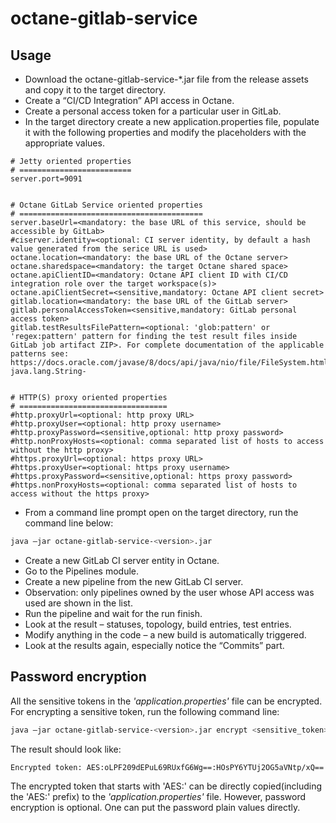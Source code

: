 # octane-gitlab-service

## Usage
- Download the octane-gitlab-service-*.jar file from the release assets and copy it to the target directory.
-	Create a “CI/CD Integration” API access in Octane.
-	Create a personal access token for a particular user in GitLab.
-	In the target directory create a new application.properties file, populate it with the following properties and modify the placeholders with the appropriate values.
```application.properties
# Jetty oriented properties
# =========================
server.port=9091


# Octane GitLab Service oriented properties
# =========================================
server.baseUrl=<mandatory: the base URL of this service, should be accessible by GitLab>
#ciserver.identity=<optional: CI server identity, by default a hash value generated from the serice URL is used>
octane.location=<mandatory: the base URL of the Octane server>
octane.sharedspace=<mandatory: the target Octane shared space>
octane.apiClientID=<mandatory: Octane API client ID with CI/CD integration role over the target workspace(s)>
octane.apiClientSecret=<sensitive,mandatory: Octane API client secret>
gitlab.location=<mandatory: the base URL of the GitLab server>
gitlab.personalAccessToken=<sensitive,mandatory: GitLab personal access token>
gitlab.testResultsFilePattern=<optional: 'glob:pattern' or 'regex:pattern' pattern for finding the test result files inside GitLab job artifact ZIP>. For complete documentation of the applicable patterns see: https://docs.oracle.com/javase/8/docs/api/java/nio/file/FileSystem.html#getPathMatcher-java.lang.String-


# HTTP(S) proxy oriented properties
# =================================
#http.proxyUrl=<optional: http proxy URL>
#http.proxyUser=<optional: http proxy username>
#http.proxyPassword=<sensitive,optional: http proxy password>
#http.nonProxyHosts=<optional: comma separated list of hosts to access without the http proxy>
#https.proxyUrl=<optional: https proxy URL>
#https.proxyUser=<optional: https proxy username>
#https.proxyPassword=<sensitive,optional: https proxy password>
#https.nonProxyHosts=<optional: comma separated list of hosts to access without the https proxy>
```
-	From a command line prompt open on the target directory, run the command line below:
```bash
java –jar octane-gitlab-service-<version>.jar
```
-	Create a new GitLab CI server entity in Octane.
-	Go to the Pipelines module.
-	Create a new pipeline from the new GitLab CI server.
-	Observation: only pipelines owned by the user whose API access was used are shown in the list.
-	Run the pipeline and wait for the run finish.
-	Look at the result – statuses, topology, build entries, test entries.
-	Modify anything in the code – a new build is automatically triggered.
-	Look at the results again, especially notice the “Commits” part.

## Password encryption

All the sensitive tokens in the *'application.properties'* file can be encrypted. For encrypting a sensitive token, run the following command line:

```bash
java –jar octane-gitlab-service-<version>.jar encrypt <sensitive_token>
``` 

The result should look like:

```bash
Encrypted token: AES:oLPF209dEPuL69RUxfG6Wg==:HOsPY6YTUj2OG5aVNtp/xQ==
```

The encrypted token that starts with 'AES:' can be directly copied(including the 'AES:' prefix) to the *'application.properties'* file.
However, password encryption is optional. One can put the password plain values directly.
